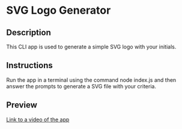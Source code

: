 # SVG Logo Generator

## Description
This CLI app is used to generate a simple SVG logo with your initials.

## Instructions 
Run the app in a terminal using the command node index.js and then answer the prompts to generate a SVG file with your criteria.

## Preview
[Link to a video of the app](https://drive.google.com/file/d/1gR9IUUeNEPiXQ6AoGgQJgqbP8RDyD-50/view)